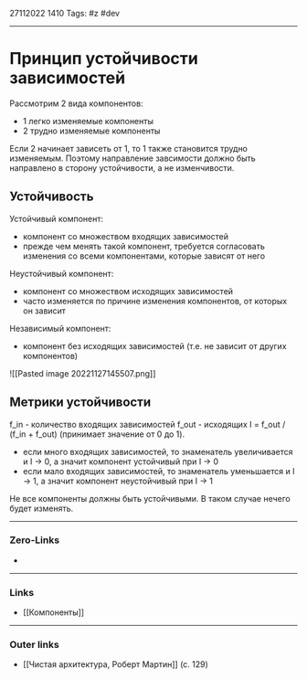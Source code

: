 27112022 1410
Tags: #z #dev

---
# Принцип устойчивости зависимостей

Рассмотрим 2 вида компонентов:
- 1 легко изменяемые компоненты
- 2 трудно изменяемые компоненты

Если 2 начинает зависеть от 1, то 1 также становится трудно изменяемым.
Поэтому направление завсимости должно быть направлено в сторону устойчивости, а не изменчивости.

## Устойчивость

Устойчивый компонент:
- компонент со множеством входящих зависимостей
- прежде чем менять такой компонент, требуется согласовать изменения со всеми компонентами, которые зависят от него

Неустойчивый компонент:
- компонент со множеством исходящих зависимостей
- часто изменяется по причине изменения компонентов, от которых он зависит

Независимый компонент:
- компонент без исходящих зависимостей (т.е. не зависит от других компонентов)

![[Pasted image 20221127145507.png]]

## Метрики устойчивости

f_in - количество входящих зависимостей
f_out - исходящих
I = f_out / (f_in + f_out) (принимает значение от 0 до 1).

- если много входящих зависимостей, то знаменатель увеличивается и I -> 0, а значит компонент устойчивый при I -> 0
- если мало входящих зависимостей, то знаменатель уменьшается и I -> 1, а значит компонент неустойчивый при I -> 1

Не все компоненты должны быть устойчивыми. В таком случае нечего будет изменять.

---
### Zero-Links
- 

---
### Links
- [[Компоненты]]

---
### Outer links
- [[Чистая архитектура, Роберт Мартин]] (с. 129)